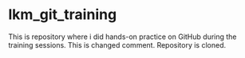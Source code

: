 # lkm_git_training
This is repository where i did hands-on practice on GitHub during the training sessions.
This is changed comment.
Repository is cloned.

